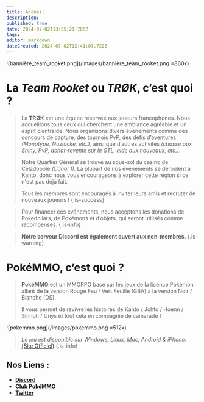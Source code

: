 ```yaml
---
title: Accueil
description: 
published: true
date: 2024-07-02T13:55:21.706Z
tags: 
editor: markdown
dateCreated: 2024-07-02T12:41:07.722Z
---
```


![bannière_team_rooket.png](/images/bannière_team_rooket.png =860x)

# La *Team Rooket* ou *TRØK*, c’est quoi ?

> La **TRØK** est une équipe réservée aux joueurs francophones. Nous accueillons tous ceux qui cherchent une ambiance agréable et un esprit d’entraide. Nous organisons divers événements comme des concours de capture, des tournois PvP, des défis d’aventures *(Monotype, Nuzlocke, etc.)*, ainsi que d’autres activités *(chasse aux Shiny, PvP, achat-revente sur le GTL, aide aux nouveaux, etc.)*.
>
>Notre Quartier Général se trouve au sous-sol du casino de Céladopole *(Canal 1)*. 
La plupart de nos événements se déroulent à Kanto, donc nous vous encourageons à explorer  cette région si ce n'est pas déjà fait.
> 
> Tous les membres sont encouragés à inviter leurs amis et recruter de nouveaux joueurs !
{.is-success}


> Pour financer ces événements, nous acceptons les donations de Pokedollars, de Pokémons et d’objets, qui seront utilisés comme récompenses.
{.is-info}

> **Notre serveur Discord est également ouvert aux non-membres.**
{.is-warning}

# PokéMMO, c’est quoi ?
> **PokéMMO** est un MMORPG basé sur les jeux de la licence Pokémon allant de la version Rouge Feu / Vert Feuille (GBA) à la version Noir / Blanche (DS).
> 
> Il vous permet de revivre les histoires de Kanto / Johto / Hoenn / Sinnoh / Unys et tout cela en compagnie de camarade !

![pokemmo.png](/images/pokemmo.png =512x)

> *Le jeu est disponible sur Windows, Linux, Mac, Android & iPhone.* [(Site Officiel)](https://pokemmo.com/fr/)
{.is-info}

## Nos Liens :
* **[Discord](https://discord.gg/wNKWXRkGgD)**
* **[Club PokéMMO](https://forums.pokemmo.com/index.php?/clubs/212-tr%C3%B8k-team-rooket/)**
* **[Twitter](https://twitter.com/TeamRooket)**



